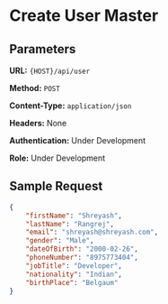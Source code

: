 # Create User Master

## Parameters

**URL:** `{HOST}/api/user`

**Method:** `POST`

**Content-Type:** `application/json`

**Headers:** None

**Authentication:** Under Development

**Role:** Under Development

## Sample Request

```json
{
    "firstName": "Shreyash",
    "lastName": "Rangrej",
    "email": "shreyash@shreyash.com",
    "gender": "Male",
    "dateOfBirth": "2000-02-26",
    "phoneNumber": "8975773404",
    "jobTitle": "Developer",
    "nationality": "Indian",
    "birthPlace": "Belgaum"
}
```